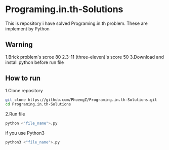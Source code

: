 # Programing.in.th-Solutions
This is repository i have solved Programing.in.th problem. These are implement by Python
## Warning
1.Brick problem's scroe 80
2.3-11 (three-eleven)'s score 50
3.Download and install python before run file
## How to run
1.Clone repository
```bash
git clone https://github.com/PhoengZ/Programing.in.th-Solutions.git
cd Programing.in.th-Solutions
```
2.Run file
```bash
python <"file_name">.py
```
if you use Python3
```bash
python3 <"file_name">.py
```
